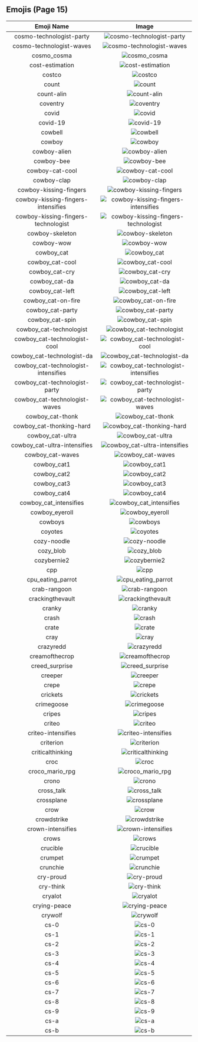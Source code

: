 
  ## Emojis (Page 15)
  |Emoji Name|Image|
  | :-: | :-: |
  |cosmo-technologist-party| ![cosmo-technologist-party](/output/cosmo-technologist-party.gif)|
  |cosmo-technologist-waves| ![cosmo-technologist-waves](/output/cosmo-technologist-waves.gif)|
  |cosmo_cosma| ![cosmo_cosma](/output/cosmo_cosma.png)|
  |cost-estimation| ![cost-estimation](/output/cost-estimation.png)|
  |costco| ![costco](/output/costco.png)|
  |count| ![count](/output/count.jpg)|
  |count-alin| ![count-alin](/output/count-alin.png)|
  |coventry| ![coventry](/output/coventry.png)|
  |covid| ![covid](/output/covid)|
  |covid-19| ![covid-19](/output/covid-19)|
  |cowbell| ![cowbell](/output/cowbell.png)|
  |cowboy| ![cowboy](/output/cowboy.png)|
  |cowboy-alien| ![cowboy-alien](/output/cowboy-alien.png)|
  |cowboy-bee| ![cowboy-bee](/output/cowboy-bee.png)|
  |cowboy-cat-cool| ![cowboy-cat-cool](/output/cowboy-cat-cool.png)|
  |cowboy-clap| ![cowboy-clap](/output/cowboy-clap.gif)|
  |cowboy-kissing-fingers| ![cowboy-kissing-fingers](/output/cowboy-kissing-fingers.png)|
  |cowboy-kissing-fingers-intensifies| ![cowboy-kissing-fingers-intensifies](/output/cowboy-kissing-fingers-intensifies.gif)|
  |cowboy-kissing-fingers-technologist| ![cowboy-kissing-fingers-technologist](/output/cowboy-kissing-fingers-technologist.png)|
  |cowboy-skeleton| ![cowboy-skeleton](/output/cowboy-skeleton.gif)|
  |cowboy-wow| ![cowboy-wow](/output/cowboy-wow.png)|
  |cowboy_cat| ![cowboy_cat](/output/cowboy_cat.png)|
  |cowboy_cat-cool| ![cowboy_cat-cool](/output/cowboy_cat-cool)|
  |cowboy_cat-cry| ![cowboy_cat-cry](/output/cowboy_cat-cry.png)|
  |cowboy_cat-da| ![cowboy_cat-da](/output/cowboy_cat-da.png)|
  |cowboy_cat-left| ![cowboy_cat-left](/output/cowboy_cat-left.png)|
  |cowboy_cat-on-fire| ![cowboy_cat-on-fire](/output/cowboy_cat-on-fire.gif)|
  |cowboy_cat-party| ![cowboy_cat-party](/output/cowboy_cat-party.gif)|
  |cowboy_cat-spin| ![cowboy_cat-spin](/output/cowboy_cat-spin.gif)|
  |cowboy_cat-technologist| ![cowboy_cat-technologist](/output/cowboy_cat-technologist.png)|
  |cowboy_cat-technologist-cool| ![cowboy_cat-technologist-cool](/output/cowboy_cat-technologist-cool.png)|
  |cowboy_cat-technologist-da| ![cowboy_cat-technologist-da](/output/cowboy_cat-technologist-da.png)|
  |cowboy_cat-technologist-intensifies| ![cowboy_cat-technologist-intensifies](/output/cowboy_cat-technologist-intensifies.gif)|
  |cowboy_cat-technologist-party| ![cowboy_cat-technologist-party](/output/cowboy_cat-technologist-party.gif)|
  |cowboy_cat-technologist-waves| ![cowboy_cat-technologist-waves](/output/cowboy_cat-technologist-waves.gif)|
  |cowboy_cat-thonk| ![cowboy_cat-thonk](/output/cowboy_cat-thonk.png)|
  |cowboy_cat-thonking-hard| ![cowboy_cat-thonking-hard](/output/cowboy_cat-thonking-hard.png)|
  |cowboy_cat-ultra| ![cowboy_cat-ultra](/output/cowboy_cat-ultra.png)|
  |cowboy_cat-ultra-intensifies| ![cowboy_cat-ultra-intensifies](/output/cowboy_cat-ultra-intensifies.gif)|
  |cowboy_cat-waves| ![cowboy_cat-waves](/output/cowboy_cat-waves.gif)|
  |cowboy_cat1| ![cowboy_cat1](/output/cowboy_cat1.png)|
  |cowboy_cat2| ![cowboy_cat2](/output/cowboy_cat2.png)|
  |cowboy_cat3| ![cowboy_cat3](/output/cowboy_cat3.png)|
  |cowboy_cat4| ![cowboy_cat4](/output/cowboy_cat4.png)|
  |cowboy_cat_intensifies| ![cowboy_cat_intensifies](/output/cowboy_cat_intensifies.gif)|
  |cowboy_eyeroll| ![cowboy_eyeroll](/output/cowboy_eyeroll.png)|
  |cowboys| ![cowboys](/output/cowboys.png)|
  |coyotes| ![coyotes](/output/coyotes.png)|
  |cozy-noodle| ![cozy-noodle](/output/cozy-noodle.png)|
  |cozy_blob| ![cozy_blob](/output/cozy_blob)|
  |cozybernie2| ![cozybernie2](/output/cozybernie2.png)|
  |cpp| ![cpp](/output/cpp.png)|
  |cpu_eating_parrot| ![cpu_eating_parrot](/output/cpu_eating_parrot.jpg)|
  |crab-rangoon| ![crab-rangoon](/output/crab-rangoon.png)|
  |crackingthevault| ![crackingthevault](/output/crackingthevault.jpg)|
  |cranky| ![cranky](/output/cranky.jpg)|
  |crash| ![crash](/output/crash.png)|
  |crate| ![crate](/output/crate.jpg)|
  |cray| ![cray](/output/cray.png)|
  |crazyredd| ![crazyredd](/output/crazyredd.png)|
  |creamofthecrop| ![creamofthecrop](/output/creamofthecrop.png)|
  |creed_surprise| ![creed_surprise](/output/creed_surprise.jpg)|
  |creeper| ![creeper](/output/creeper.jpg)|
  |crepe| ![crepe](/output/crepe.png)|
  |crickets| ![crickets](/output/crickets.jpg)|
  |crimegoose| ![crimegoose](/output/crimegoose.png)|
  |cripes| ![cripes](/output/cripes.gif)|
  |criteo| ![criteo](/output/criteo.png)|
  |criteo-intensifies| ![criteo-intensifies](/output/criteo-intensifies.gif)|
  |criterion| ![criterion](/output/criterion.png)|
  |criticalthinking| ![criticalthinking](/output/criticalthinking.jpg)|
  |croc| ![croc](/output/croc.jpg)|
  |croco_mario_rpg| ![croco_mario_rpg](/output/croco_mario_rpg.png)|
  |crono| ![crono](/output/crono.gif)|
  |cross_talk| ![cross_talk](/output/cross_talk.png)|
  |crossplane| ![crossplane](/output/crossplane.png)|
  |crow| ![crow](/output/crow.png)|
  |crowdstrike| ![crowdstrike](/output/crowdstrike.png)|
  |crown-intensifies| ![crown-intensifies](/output/crown-intensifies.gif)|
  |crows| ![crows](/output/crows.png)|
  |crucible| ![crucible](/output/crucible.png)|
  |crumpet| ![crumpet](/output/crumpet.png)|
  |crunchie| ![crunchie](/output/crunchie.png)|
  |cry-proud| ![cry-proud](/output/cry-proud.png)|
  |cry-think| ![cry-think](/output/cry-think.png)|
  |cryalot| ![cryalot](/output/cryalot.png)|
  |crying-peace| ![crying-peace](/output/crying-peace.png)|
  |crywolf| ![crywolf](/output/crywolf.png)|
  |cs-0| ![cs-0](/output/cs-0.png)|
  |cs-1| ![cs-1](/output/cs-1.png)|
  |cs-2| ![cs-2](/output/cs-2.png)|
  |cs-3| ![cs-3](/output/cs-3.png)|
  |cs-4| ![cs-4](/output/cs-4.png)|
  |cs-5| ![cs-5](/output/cs-5.png)|
  |cs-6| ![cs-6](/output/cs-6.png)|
  |cs-7| ![cs-7](/output/cs-7.png)|
  |cs-8| ![cs-8](/output/cs-8.png)|
  |cs-9| ![cs-9](/output/cs-9.png)|
  |cs-a| ![cs-a](/output/cs-a.png)|
  |cs-b| ![cs-b](/output/cs-b.png)|
  
